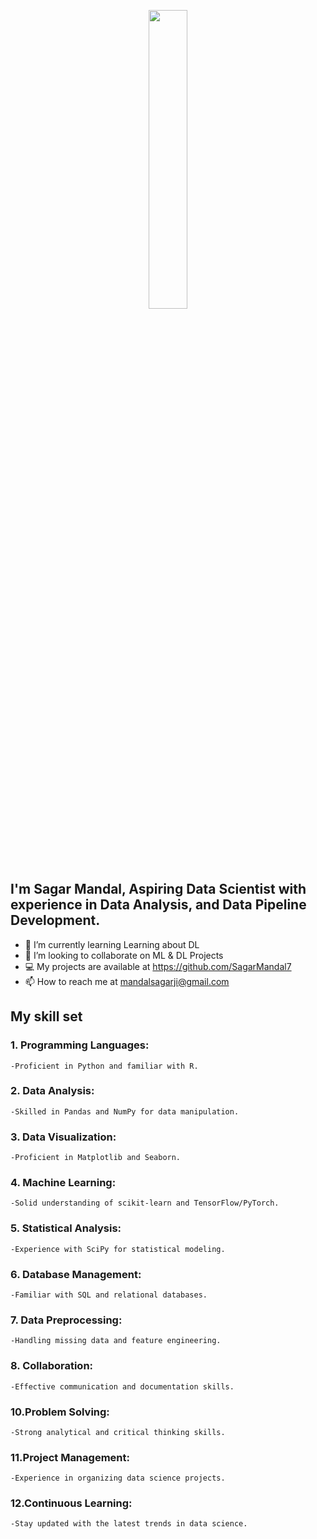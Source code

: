 <p align="center">
  <img src="https://github.com/SagarMandal7/SagarMandal7/assets/146010223/351bd27a-d5e4-4e12-8317-d434103f6d2d" width="35%">
</p>

## I'm Sagar Mandal, Aspiring Data Scientist with experience in Data Analysis, and Data Pipeline Development.

- 🌱 I’m currently learning Learning about DL
- 💞️ I’m looking to collaborate on ML & DL Projects
- 💻  My projects are available at https://github.com/SagarMandal7
- 📫 How to reach me at mandalsagarji@gmail.com


<!---
SagarMandal7/SagarMandal7 is a ✨ special ✨ repository because its `README.md` (this file) appears on your GitHub profile.
You can click the Preview link to take a look at your changes.
--->
## My skill set 
### 1. Programming Languages:
    -Proficient in Python and familiar with R.
### 2. Data Analysis: 
    -Skilled in Pandas and NumPy for data manipulation.
### 3. Data Visualization: 
    -Proficient in Matplotlib and Seaborn.
### 4. Machine Learning: 
    -Solid understanding of scikit-learn and TensorFlow/PyTorch.
### 5. Statistical Analysis: 
    -Experience with SciPy for statistical modeling.
### 6. Database Management: 
    -Familiar with SQL and relational databases.
### 7. Data Preprocessing: 
    -Handling missing data and feature engineering.
### 8. Collaboration: 
    -Effective communication and documentation skills.
### 10.Problem Solving: 
    -Strong analytical and critical thinking skills.
### 11.Project Management: 
    -Experience in organizing data science projects.
### 12.Continuous Learning: 
    -Stay updated with the latest trends in data science.
